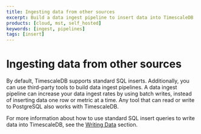 ```yaml
---
title: Ingesting data from other sources
excerpt: Build a data ingest pipeline to insert data into TimescaleDB
products: [cloud, mst, self_hosted]
keywords: [ingest, pipelines]
tags: [insert]
---
```


# Ingesting data from other sources

By default, TimescaleDB supports standard SQL inserts. Additionally, you can use
third-party tools to build data ingest pipelines. A data ingest pipeline can
increase your data ingest rates by using batch writes, instead of inserting data
one row or metric at a time. Any tool that can read or write to PostgreSQL also
works with TimescaleDB.

For more information about how to use standard SQL insert queries to write data
into TimescaleDB, see the [Writing Data][writing-data] section.

[writing-data]: /timescaledb/:currentVersion:/how-to-guides/write-data/
